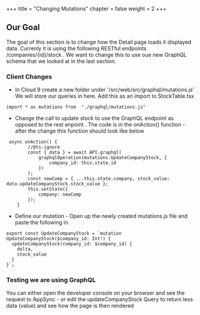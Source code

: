 +++
title = "Changing Mutations"
chapter = false
weight = 2
+++

## Our Goal
The goal of this section is to change how the Detail page loads it displayed data.   Currenly it is using the following RESTful endpoints /companies/{id}/stock .  We want to change this to use oue new GraphQL schema that we looked at in the last section.


### Client Changes
* In Cloud 9 create a new folder under '/src/web/src/graphql/mutations.js' We will store our queries in here.  Add this as an import to StockTable.tsx

```tsx
import * as mutations from  "./graphql/mutations.js"
```

* Change the call to update stock  to use the GraphQL endpoint as opposed to the rest enpoint .  The code is in the onAction() function - after the change this function should look like below


```tsx
 async onAction() {
        //@ts-ignore
        const { data } = await API.graphql(
            graphqlOperation(mutations.UpdateCompanyStock, {
                company_id: this.state.id
            })
        );
        const newComp = { ...this.state.company, stock_value: data.updateCompanyStock.stock_value };
        this.setState({
            company: newComp
        });
    }
```


* Define our mutation - Open up the newly created mutations.js file and paste the following in.


```tsx
export const UpdateCompanyStock = `mutation UpdateCompanyStock($company_id: Int!) {
  updateCompanyStock(company_id: $company_id) {
    delta,
    stock_value
  }
}`;
```


### Testing we are using GraphQL
You can either open the developer console on your browser and see the request to AppSync - or edit the updateCompanyStock Query to return less data (value) and see how the page is then rendered


